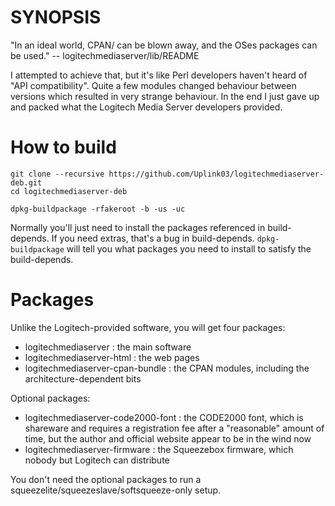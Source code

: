 SYNOPSIS
========

"In an ideal world, CPAN/ can be blown away, and the OSes packages can be used." -- logitechmediaserver/lib/README

I attempted to achieve that, but it's like Perl developers haven't heard of "API compatibility". Quite a few modules changed behaviour between versions which resulted in very strange behaviour. In the end I just gave up and packed what the Logitech Media Server developers provided.

How to build
============

	git clone --recursive https://github.com/Uplink03/logitechmediaserver-deb.git
	cd logitechmediaserver-deb
	
	dpkg-buildpackage -rfakeroot -b -us -uc

Normally you'll just need to install the packages referenced in build-depends. If you need extras, that's a bug in build-depends. `dpkg-buildpackage` will tell you what packages you need to install to satisfy the build-depends.

Packages
========

Unlike the Logitech-provided software, you will get four packages:
- logitechmediaserver : the main software
- logitechmediaserver-html : the web pages
- logitechmediaserver-cpan-bundle : the CPAN modules, including the architecture-dependent bits

Optional packages:
- logitechmediaserver-code2000-font : the CODE2000 font, which is shareware and requires a registration fee after a "reasonable" amount of time, but the author and official website appear to be in the wind now
- logitechmediaserver-firmware : the Squeezebox firmware, which nobody but Logitech can distribute

You don't need the optional packages to run a squeezelite/squeezeslave/softsqueeze-only setup.
